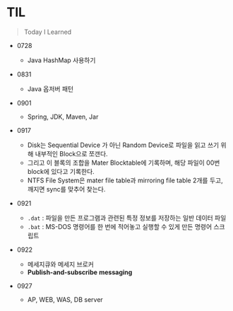 # TIL

> Today I Learned



- 0728
  - Java HashMap 사용하기

- 0831
  - Java 옵저버 패턴
- 0901
  - Spring, JDK, Maven, Jar
- 0917
  - Disk는 Sequential Device 가 아닌 Random Device로 파일을 읽고 쓰기 위해 내부적인 Block으로 쪼갠다.
  - 그리고 이 블록의 조합을 Mater Blocktable에 기록하며, 해당 파일이 00번 block에 있다고 기록한다.
  - NTFS File System은 mater file table과 mirroring file table 2개를 두고, 깨지면 sync를 맞추어 찾는다.

- 0921
  - `.dat`  : 파일을 만든 프로그램과 관련된 특정 정보를 저장하는 일반 데이터 파일
  - `.bat` : MS-DOS 명령어를 한 번에 적어놓고 실행할 수 있게 만든 명령어 스크립트
- 0922 
  - 메세지큐와 메세지 브로커
  - **Publish-and-subscribe** **messaging**
- 0927
  - AP, WEB, WAS, DB server
